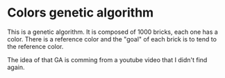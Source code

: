 # Colors genetic algorithm

This is a genetic algorithm.
It is composed of 1000 bricks, each one has a color. There is a reference color and the "goal" of each brick is to tend to the reference color.

The idea of that GA is comming from a youtube video that I didn't find again.
